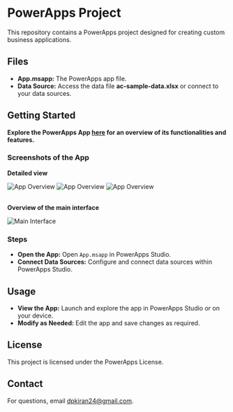 <!DOCTYPE html>
<html lang="en">
<head>
    <meta charset="UTF-8">
    <meta name="viewport" content="width=device-width, initial-scale=1.0">
    <title>PowerApps Project</title>
</head>
<body>
    <h1>PowerApps Project</h1>
    <p>This repository contains a PowerApps project designed for creating custom business applications.</p>
    <h2>Files</h2>
    <ul>
        <li><strong>App.msapp:</strong> The PowerApps app file.</li>
        <li><strong>Data Source:</strong> Access the data file <strong>ac-sample-data.xlsx</strong> or connect to your data sources.</li>
    </ul>
    <h2>Getting Started</h2>
    <p><strong>Explore the PowerApps App <a href="https://apps.powerapps.com/play/e/default-5f6a9d3b-86b1-4a22-85a3-d6a3d7a5f2b2/a/6e2f9b4a-c1d3-4e44-92ec-cd6fc6e8f9a6" target="_blank">here</a> for an overview of its functionalities and features.</strong></p>
    <h3>Screenshots of the App</h3>
    <p><strong>Detailed view</strong></p>
    <div>
        <img src="https://github.com/user-attachments/assets/5a1d3c4e-4b0e-45f9-8c4d-1c8d1c23d4b2" alt="App Overview" style="max-width: 100%; height: auto;">
        <img src="https://github.com/user-attachments/assets/6b2e3f6d-5c1f-4a8d-9e5c-9d8e2b3e5a1b" alt="App Overview" style="max-width: 100%; height: auto;">
        <img src="https://github.com/user-attachments/assets/7c3f4d6e-6d2e-4b1f-9f6d-0e1f3c2e5b4d" alt="App Overview" style="max-width: 100%; height: auto;">
    </div>
    <br>
    <p><strong>Overview of the main interface</strong></p>
    <div>
        <img src="https://github.com/user-attachments/assets/8d4e5f7d-7e3f-4c2d-9a7e-1f8d4e6c5b9e" alt="Main Interface" style="max-width: 100%; height: auto;">
    </div>
    <h3>Steps</h3>
    <ul>
        <li><strong>Open the App:</strong> Open <code>App.msapp</code> in PowerApps Studio.</li>
        <li><strong>Connect Data Sources:</strong> Configure and connect data sources within PowerApps Studio.</li>
    </ul>
    <h2>Usage</h2>
    <ul>
        <li><strong>View the App:</strong> Launch and explore the app in PowerApps Studio or on your device.</li>
        <li><strong>Modify as Needed:</strong> Edit the app and save changes as required.</li>
    </ul>
    <div>
        <h2>License</h2>
        <p>This project is licensed under the PowerApps License.</p>
    </div>
    <div>
        <h2>Contact</h2>
        <p>For questions, email <a href="mailto:dpkiran24@gmail.com">dpkiran24@gmail.com</a>.</p>
    </div>

</body>
</html>
